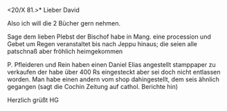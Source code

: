  <20/X 81.>*
Lieber David

Also ich will die 2 Bücher gern nehmen.

Sage dem lieben Plebst der Bischof habe in Mang. eine procession und Gebet um Regen veranstaltet bis nach Jeppu hinaus; die seien alle patschnaß aber fröhlich heimgekommen

P. Pfleideren und Rein haben einen Daniel Elias angestellt stamppaper zu verkaufen der habe über 400 Rs eingesteckt aber sei doch nicht entlassen worden. Man habe einen andern vom shop dahingestellt, dem seis ähnlich gegangen (sagt die Cochin Zeitung auf cathol. Berichte hin)

 Herzlich grüßt HG
